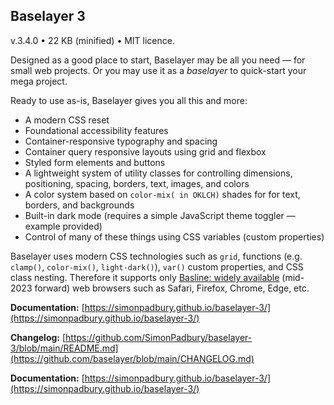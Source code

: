 ## Baselayer 3

v.3.4.0 • 22 KB (minified) • MIT licence.

Designed as a good place to start, Baselayer may be all you need — for small web projects. Or you may use it as a _baselayer_ to quick-start your mega project.

Ready to use as-is, Baselayer gives you all this and more:

* A modern CSS reset
* Foundational accessibility features
* Container-responsive typography and spacing
* Container query responsive layouts using grid and flexbox
* Styled form elements and buttons
* A lightweight system of utility classes for controlling dimensions, positioning, spacing, borders, text, images, and colors
* A color system based on `color-mix( in OKLCH)` shades for for text, borders, and backgrounds
* Built-in dark mode (requires a simple JavaScript theme toggler — example provided)
* Control of many of these things using CSS variables (custom properties)

Baselayer uses modern CSS technologies such as `grid`, functions (e.g. `clamp()`, `color-mix()`, `light-dark()`), `var()` custom properties, and CSS class nesting. Therefore it supports only [Basline: widely available](https://developer.mozilla.org/en-US/docs/Glossary/Baseline/Compatibility) (mid-2023 forward) web browsers such as Safari, Firefox, Chrome, Edge, etc.

**Documentation:** [https://simonpadbury.github.io/baselayer-3/](https://simonpadbury.github.io/baselayer-3/)

**Changelog:** [https://github.com/SimonPadbury/baselayer-3/blob/main/README.md](https://github.com/baselayer/blob/main/CHANGELOG.md)

**Documentation:** [https://simonpadbury.github.io/baselayer-3/](https://simonpadbury.github.io/baselayer-3/)
